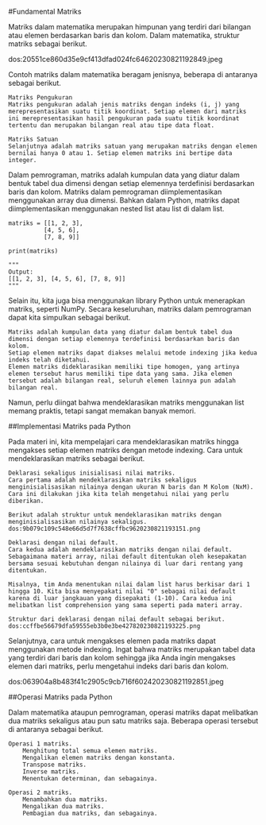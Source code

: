 #Fundamental Matriks

Matriks dalam matematika merupakan himpunan yang terdiri dari bilangan atau elemen berdasarkan baris dan kolom. Dalam matematika, struktur matriks sebagai berikut.

dos:20551ce860d35e9cf413dfad024fc64620230821192849.jpeg

Contoh matriks dalam matematika beragam jenisnya, beberapa di antaranya sebagai berikut.

    Matriks Pengukuran
    Matriks pengukuran adalah jenis matriks dengan indeks (i, j) yang merepresentasikan suatu titik koordinat. Setiap elemen dari matriks ini merepresentasikan hasil pengukuran pada suatu titik koordinat tertentu dan merupakan bilangan real atau tipe data float.

    Matriks Satuan
    Selanjutnya adalah matriks satuan yang merupakan matriks dengan elemen bernilai hanya 0 atau 1. Setiap elemen matriks ini bertipe data integer.

Dalam pemrograman, matriks adalah kumpulan data yang diatur dalam bentuk tabel dua dimensi dengan setiap elemennya terdefinisi berdasarkan baris dan kolom. Matriks dalam pemrograman diimplementasikan menggunakan array dua dimensi. Bahkan dalam Python, matriks dapat diimplementasikan menggunakan nested list atau list di dalam list.

    matriks = [[1, 2, 3],
              [4, 5, 6],
              [7, 8, 9]]
                
    print(matriks)
     
    """
    Output:
    [[1, 2, 3], [4, 5, 6], [7, 8, 9]]
    """

Selain itu, kita juga bisa menggunakan library Python untuk menerapkan matriks, seperti NumPy. Secara keseluruhan, matriks dalam pemrograman dapat kita simpulkan sebagai berikut.

    Matriks adalah kumpulan data yang diatur dalam bentuk tabel dua dimensi dengan setiap elemennya terdefinisi berdasarkan baris dan kolom.
    Setiap elemen matriks dapat diakses melalui metode indexing jika kedua indeks telah diketahui.
    Elemen matriks dideklarasikan memiliki tipe homogen, yang artinya elemen tersebut harus memiliki tipe data yang sama. Jika elemen tersebut adalah bilangan real, seluruh elemen lainnya pun adalah bilangan real.

Namun, perlu diingat bahwa mendeklarasikan matriks menggunakan list memang praktis, tetapi sangat memakan banyak memori.

 
##Implementasi Matriks pada Python

Pada materi ini, kita mempelajari cara mendeklarasikan matriks hingga mengakses setiap elemen matriks dengan metode indexing. Cara untuk mendeklarasikan matriks sebagai berikut.

    Deklarasi sekaligus inisialisasi nilai matriks.
    Cara pertama adalah mendeklarasikan matriks sekaligus menginisialisasikan nilainya dengan ukuran N baris dan M Kolom (NxM). Cara ini dilakukan jika kita telah mengetahui nilai yang perlu diberikan.

    Berikut adalah struktur untuk mendeklarasikan matriks dengan menginisialisasikan nilainya sekaligus.
    dos:9b079c109c548e66d5d7f7638cffbc9620230821193151.png

    Deklarasi dengan nilai default.
    Cara kedua adalah mendeklarasikan matriks dengan nilai default. Sebagaimana materi array, nilai default ditentukan oleh kesepakatan bersama sesuai kebutuhan dengan nilainya di luar dari rentang yang ditentukan.

    Misalnya, tim Anda menentukan nilai dalam list harus berkisar dari 1 hingga 10. Kita bisa menyepakati nilai "0" sebagai nilai default karena di luar jangkauan yang disepakati (1-10). Cara kedua ini melibatkan list comprehension yang sama seperti pada materi array.

    Struktur dari deklarasi dengan nilai default sebagai berikut.
    dos:ccffbe56679dfa59555eb3b0e3be427820230821193225.png

Selanjutnya, cara untuk mengakses elemen pada matriks dapat menggunakan metode indexing. Ingat bahwa matriks merupakan tabel data yang terdiri dari baris dan kolom sehingga jika Anda ingin mengakses elemen dari matriks, perlu mengetahui indeks dari baris dan kolom.

dos:063904a8b483f41c2905c9cb716f602420230821192851.jpeg


##Operasi Matriks pada Python

Dalam matematika ataupun pemrograman, operasi matriks dapat melibatkan dua matriks sekaligus atau pun satu matriks saja. Beberapa operasi tersebut di antaranya sebagai berikut.

    Operasi 1 matriks.
        Menghitung total semua elemen matriks.
        Mengalikan elemen matriks dengan konstanta.
        Transpose matriks.
        Inverse matriks.
        Menentukan determinan, dan sebagainya.

    Operasi 2 matriks.
        Menambahkan dua matriks.
        Mengalikan dua matriks.
        Pembagian dua matriks, dan sebagainya.